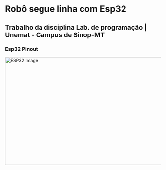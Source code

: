 # Robô segue linha com Esp32
## Trabalho da disciplina Lab. de programação | Unemat - Campus de Sinop-MT
### Esp32 Pinout
<img src="/image/ESP32-DOIT-DEV-KIT-v1.png" alt="ESP32 Image" style="width: 600px;height:350px;">
